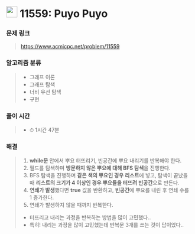 # <img src="https://static.solved.ac/tier_small/11.svg" width=30> 11559: Puyo Puyo 

### 문제 링크
> https://www.acmicpc.net/problem/11559

### 알고리즘 분류
>- 그래프 이론
>- 그래프 탐색
>- 너비 우선 탐색
>- 구현

### 풀이 시간
>- ⏱ 1시간 47분

### 해결
> 1. **while문** 안에서 뿌요 터뜨리기, 빈공간에 뿌요 내리기를 반복해야 한다.
> 2. 필드를 탐색하며 **방문하지 않은 뿌요에 대해 BFS 탐색**을 진행한다.
> 3. BFS 탐색을 진행하며 **같은 색의 뿌요인 경우 리스트**에 넣고, 탐색이 끝났을 때 **리스트의 크기가 4 이상인 경우 뿌요들을 터뜨려 빈공간**으로 만든다.
> 4. **연쇄가 발생**했다면 **true** 값을 반환하고, **빈공간**에 뿌요를 내린 후 연쇄 수를 1 증가한다.
> 5. 연쇄가 발생하지 않을 때까지 반복한다.
>- 터뜨리고 내리는 과정을 반복하는 방법을 많이 고민했다..
>- 특히! 내리는 과정을 많이 고민했는데 반복문 3개를 쓰는 것이 답이었다..